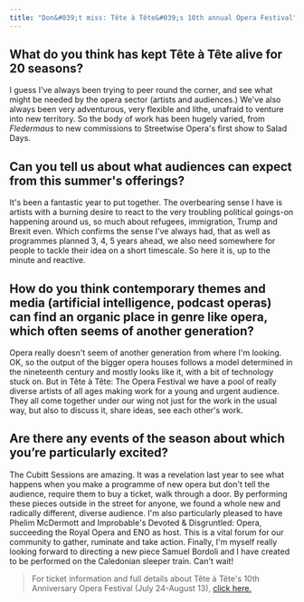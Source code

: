 ```yaml
---
title: "Don&#039;t miss: Tête à Tête&#039;s 10th annual Opera Festival"
---
```


## What do you think has kept Tête à Tête alive for 20 seasons?

I guess I've always been trying to peer round the corner, and see what might be needed by the opera sector (artists and audiences.)  We've also always been very adventurous, very flexible and lithe, unafraid to venture into new territory.  So the body of work has been hugely varied, from *Fledermaus* to new commissions to Streetwise Opera's first show to Salad Days.

## Can you tell us about what audiences can expect from this summer's offerings?

It's been a fantastic year to put together.  The overbearing sense I have is artists with a burning desire to react to the very troubling political goings-on happening around us, so much about refugees, immigration, Trump and Brexit even.  Which confirms the sense I've always had, that as well as programmes planned 3, 4, 5 years ahead, we also need somewhere for people to tackle their idea on a short timescale.  So here it is, up to the minute and reactive.

## How do you think contemporary themes and media (artificial intelligence, podcast operas) can find an organic place in genre like opera, which often seems of another generation?

Opera really doesn't seem of another generation from where I'm looking.  OK, so the output of the bigger opera houses follows a model determined in the nineteenth century and mostly looks like it, with a bit of technology stuck on.  But in Tête à Tête: The Opera Festival we have a pool of really diverse artists of all ages making work for a young and urgent audience.   They all come together under our wing not just for the work in the usual way, but also to discuss it, share ideas, see each other's work.

## Are there any events of the season about which you’re particularly excited?

The Cubitt Sessions are amazing.  It was a revelation last year to see what happens when you make a programme of new opera but don't tell the audience, require them to buy a ticket, walk through a door.  By performing these pieces outside in the street for anyone, we found a whole new and radically different, diverse audience.  I'm also particularly pleased to have Phelim McDermott and Improbable's Devoted & Disgruntled: Opera, succeeding the Royal Opera and ENO as host.  This is a vital forum for our community to gather, ruminate and take action.  Finally, I'm myself really looking forward to directing a new piece Samuel Bordoli and I have created to be performed on the Caledonian sleeper train.  Can't wait!

>For ticket information and full details about Tête à Tête's 10th Anniversary Opera Festival (July 24-August 13), [click here.](http://www.tete-a-tete.org.uk/festival/opera-festival-2017/)
